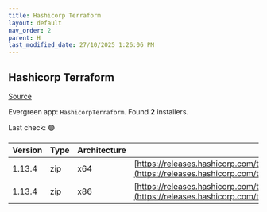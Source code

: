 ```yaml
---
title: Hashicorp Terraform
layout: default
nav_order: 2
parent: H
last_modified_date: 27/10/2025 1:26:06 PM
---
```


## Hashicorp Terraform

[Source](https://www.terraform.io/)

Evergreen app: `HashicorpTerraform`. Found **2** installers.

Last check: 🟢

| Version | Type | Architecture | URI                                                                                                                                                                      |
| ------- | ---- | ------------ | ------------------------------------------------------------------------------------------------------------------------------------------------------------------------ |
| 1.13.4  | zip  | x64          | [https://releases.hashicorp.com/terraform/1.13.4/terraform_1.13.4_windows_amd64.zip](https://releases.hashicorp.com/terraform/1.13.4/terraform_1.13.4_windows_amd64.zip) |
| 1.13.4  | zip  | x86          | [https://releases.hashicorp.com/terraform/1.13.4/terraform_1.13.4_windows_386.zip](https://releases.hashicorp.com/terraform/1.13.4/terraform_1.13.4_windows_386.zip)     |
